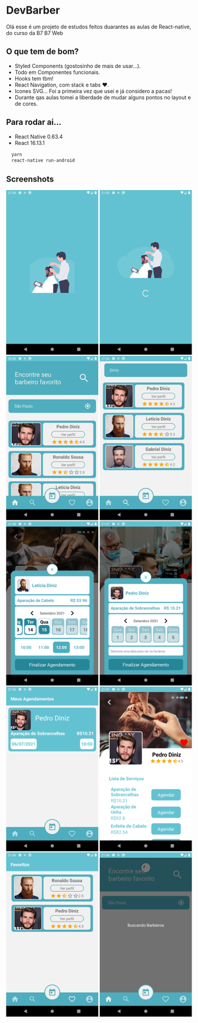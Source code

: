 
# DevBarber

Olá esse é um projeto de estudos feitos duarantes as aulas de React-native, do curso da B7 B7 Web

##  O que tem de bom?

- Styled Components (gostosinho de mais de usar...).
- Todo em Componentes funcionais.
- Hooks tem tbm!
- React Navigation, com stack e tabs ❤️.
- Icones SVG... Foi a primeira vez que usei e já considero a pacas!
- Durante qas aulas tomei a liberdade de mudar alguns pontos no layout e de cores.

## Para rodar ai...

 - React Native 0.63.4
 - React 16.13.1

```bash
  yarn
  react-native run-android
```

  
## Screenshots

<div>
  <img src="https://github.com/JereLima/devBarber/blob/master/imagesGit/splash.png" alt="splash" width="250"/>
  <img src="https://github.com/JereLima/devBarber/blob/master/imagesGit/preload.png" alt="preload" width="250"/>
  <img src="https://github.com/JereLima/devBarber/blob/master/imagesGit/home.png" alt="home" width="250"/>
  <img src="https://github.com/JereLima/devBarber/blob/master/imagesGit/busca.png" alt="busca" width="250"/>
  <img src="https://github.com/JereLima/devBarber/blob/master/imagesGit/agendamento.png" alt="agendamento" width="250"/>
  <img src="https://github.com/JereLima/devBarber/blob/master/imagesGit/agendamento2.png" alt="agendamento" width="250"/>
  <img src="https://github.com/JereLima/devBarber/blob/master/imagesGit/agendamentos.png" alt="agendamentos" width="250"/>
  <img src="https://github.com/JereLima/devBarber/blob/master/imagesGit/detalhesBarbeiro.png" alt="detalhesBarbeiro" width="250"/>
  <img src="https://github.com/JereLima/devBarber/blob/master/imagesGit/favoritos.png" alt="favoritos" width="250"/>
  <img src="https://github.com/JereLima/devBarber/blob/master/imagesGit/loading.png" alt="loading" width="250"/>
</div>

